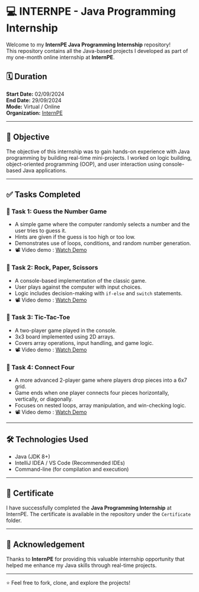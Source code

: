 # 💻 INTERNPE - Java Programming Internship

Welcome to my **InternPE Java Programming Internship** repository!  
This repository contains all the Java-based projects I developed as part of my one-month online internship at **InternPE**.

## 🗓️ Duration

**Start Date:** 02/09/2024  
**End Date:** 29/09/2024  
**Mode:** Virtual / Online  
**Organization:** [InternPE](https://internpe.in)

---

## 📌 Objective

The objective of this internship was to gain hands-on experience with Java programming by building real-time mini-projects. I worked on logic building, object-oriented programming (OOP), and user interaction using console-based Java applications.

---

## ✅ Tasks Completed

### 🔹 Task 1: Guess the Number Game
- A simple game where the computer randomly selects a number and the user tries to guess it.
- Hints are given if the guess is too high or too low.
- Demonstrates use of loops, conditions, and random number generation.
- 📽️ Video demo : [Watch Demo](https://www.linkedin.com/posts/vedhavithya-s_java-programming-internship-activity-7238410777781489666-xn23?utm_source=share&utm_medium=member_desktop&rcm=ACoAAD-e2agBDkmvS9I5dJ2wD8LY8jyd8X8_OvI)

### 🔹 Task 2: Rock, Paper, Scissors
- A console-based implementation of the classic game.
- User plays against the computer with input choices.
- Logic includes decision-making with `if-else` and `switch` statements.
- 📽️ Video demo : [Watch Demo](https://www.linkedin.com/posts/vedhavithya-s_java-rockpaperscissors-internship-activity-7239985183188246528-ehOW?utm_source=share&utm_medium=member_desktop&rcm=ACoAAD-e2agBDkmvS9I5dJ2wD8LY8jyd8X8_OvI)

### 🔹 Task 3: Tic-Tac-Toe
- A two-player game played in the console.
- 3x3 board implemented using 2D arrays.
- Covers array operations, input handling, and game logic.
- 📽️ Video demo : [Watch Demo](https://www.linkedin.com/posts/vedhavithya-s_javaprogramming-internship-internpe-activity-7242578101031870465-_yhh?utm_source=share&utm_medium=member_desktop&rcm=ACoAAD-e2agBDkmvS9I5dJ2wD8LY8jyd8X8_OvI)

### 🔹 Task 4: Connect Four
- A more advanced 2-player game where players drop pieces into a 6x7 grid.
- Game ends when one player connects four pieces horizontally, vertically, or diagonally.
- Focuses on nested loops, array manipulation, and win-checking logic.
-  📽️ Video demo : [Watch Demo](https://www.linkedin.com/posts/vedhavithya-s_internpe-javaprogramming-internship-activity-7245667739980177409-zqQi?utm_source=share&utm_medium=member_desktop&rcm=ACoAAD-e2agBDkmvS9I5dJ2wD8LY8jyd8X8_OvI)

---

## 🛠️ Technologies Used

- Java (JDK 8+)
- IntelliJ IDEA / VS Code (Recommended IDEs)
- Command-line (for compilation and execution)

---

## 📃 Certificate

I have successfully completed the **Java Programming Internship** at InternPE. The certificate is available in the repository under the `Certificate` folder.

---

## 📌 Acknowledgement

Thanks to **InternPE** for providing this valuable internship opportunity that helped me enhance my Java skills through real-time projects.

---

⭐ Feel free to fork, clone, and explore the projects!


